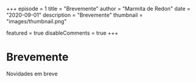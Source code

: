 +++
episode = 1
title = "Brevemente"
author = "Marmita de Redon"
date = "2020-09-01"
description = "Brevemente"
thumbnail = "images/thumbnail.png"

featured = true
disableComments = true
+++

# Brevemente
Novidades em breve